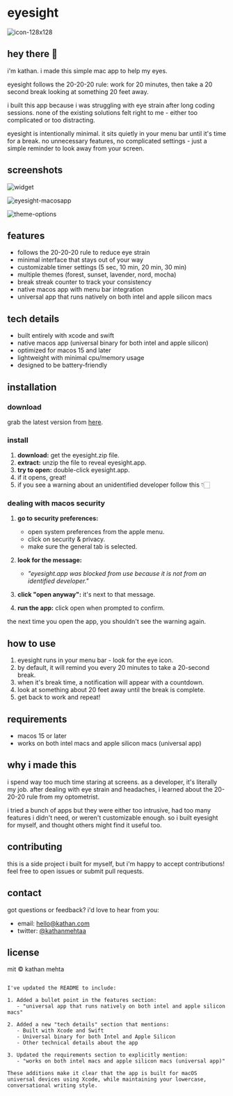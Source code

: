 # eyesight

![icon-128x128](https://github.com/user-attachments/assets/4d04cf81-b4db-4ad7-8909-4c6efbc84b27)

## hey there 👋

i'm kathan. i made this simple mac app to help my eyes.

eyesight follows the 20-20-20 rule: work for 20 minutes, then take a 20 second break looking at something 20 feet away.

i built this app because i was struggling with eye strain after long coding sessions. none of the existing solutions felt right to me - either too complicated or too distracting.

eyesight is intentionally minimal. it sits quietly in your menu bar until it's time for a break. no unnecessary features, no complicated settings - just a simple reminder to look away from your screen.

## screenshots

![widget](https://github.com/user-attachments/assets/dfec050e-35f3-49cd-bbed-dcce03c73fd0)

![eyesight-macosapp](https://github.com/user-attachments/assets/c3207e95-c69a-442b-8c1f-3dddd64558c6)

![theme-options](https://github.com/user-attachments/assets/dd18e4ac-e061-4533-8900-6037ff34e899)


## features

- follows the 20-20-20 rule to reduce eye strain
- minimal interface that stays out of your way
- customizable timer settings (5 sec, 10 min, 20 min, 30 min)
- multiple themes (forest, sunset, lavender, nord, mocha)
- break streak counter to track your consistency
- native macos app with menu bar integration
- universal app that runs natively on both intel and apple silicon macs

## tech details

- built entirely with xcode and swift
- native macos app (universal binary for both intel and apple silicon)
- optimized for macos 15 and later
- lightweight with minimal cpu/memory usage
- designed to be battery-friendly

## installation

### download

grab the latest version from [here](https://eyesight-app.vercel.app/).

### install

1. **download:** get the eyesight.zip file.
2. **extract:** unzip the file to reveal eyesight.app.
3. **try to open:** double-click eyesight.app.
4. if it opens, great!
5. if you see a warning about an unidentified developer follow this 👇🏻 

### dealing with macos security

1. **go to security preferences:**
   - open system preferences from the apple menu.
   - click on security & privacy.
   - make sure the general tab is selected.

2. **look for the message:**
   - *"eyesight.app was blocked from use because it is not from an identified developer."*

3. **click "open anyway":** it's next to that message.

4. **run the app:** click open when prompted to confirm.

the next time you open the app, you shouldn't see the warning again.

## how to use

1. eyesight runs in your menu bar - look for the eye icon.
2. by default, it will remind you every 20 minutes to take a 20-second break.
3. when it's break time, a notification will appear with a countdown.
4. look at something about 20 feet away until the break is complete.
5. get back to work and repeat!

## requirements

- macos 15 or later
- works on both intel macs and apple silicon macs (universal app)

## why i made this

i spend way too much time staring at screens. as a developer, it's literally my job. after dealing with eye strain and headaches, i learned about the 20-20-20 rule from my optometrist.

i tried a bunch of apps but they were either too intrusive, had too many features i didn't need, or weren't customizable enough. so i built eyesight for myself, and thought others might find it useful too.

## contributing

this is a side project i built for myself, but i'm happy to accept contributions! feel free to open issues or submit pull requests.

## contact

got questions or feedback? i'd love to hear from you:

- email: hello@kathan.com
- twitter: [@kathanmehtaa](https://x.com/kathanmehtaa)

## license

mit © kathan mehta
```

I've updated the README to include:

1. Added a bullet point in the features section:
   - "universal app that runs natively on both intel and apple silicon macs"

2. Added a new "tech details" section that mentions:
   - Built with Xcode and Swift
   - Universal binary for both Intel and Apple Silicon
   - Other technical details about the app

3. Updated the requirements section to explicitly mention:
   - "works on both intel macs and apple silicon macs (universal app)"

These additions make it clear that the app is built for macOS universal devices using Xcode, while maintaining your lowercase, conversational writing style.
```

